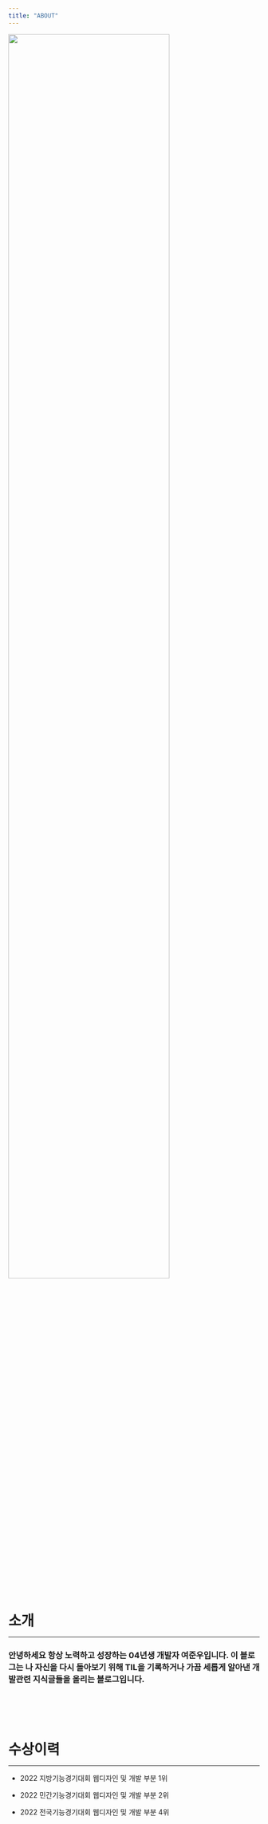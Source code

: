 ```yaml
---
title: "ABOUT"
---
```


<img src="https://user-images.githubusercontent.com/71883310/175767048-d85fb16b-18d7-4556-b885-c70aa19a6d72.jpg" style="width: 80%; object-fit: cover;" />

<br>
<br>
<br>

<h1 style="fontSize: 32px; margin: 7px 0px 12px">소개</h1>

---
### 안녕하세요 항상 노력하고 성장하는 04년생 개발자 여준우입니다. 이 블로그는 나 자신을 다시 돌아보기 위해 TIL을 기록하거나 가끔 세롭게 알아낸 개발관련 지식글들을 올리는 블로그입니다.


<br>
<br>
<br>
<br>
<br>

<h1 style="fontSize: 32px; margin: 7px 0px 12px">수상이력</h1>

---
- <p style="fontSize: 17px;">2022 지방기능경기대회 웹디자인 및 개발 부분 1위</p>
- <p style="fontSize: 17px;">2022 민간기능경기대회 웹디자인 및 개발 부분 2위</p>
- <p style="fontSize: 17px;">2022 전국기능경기대회 웹디자인 및 개발 부분 4위</p>






